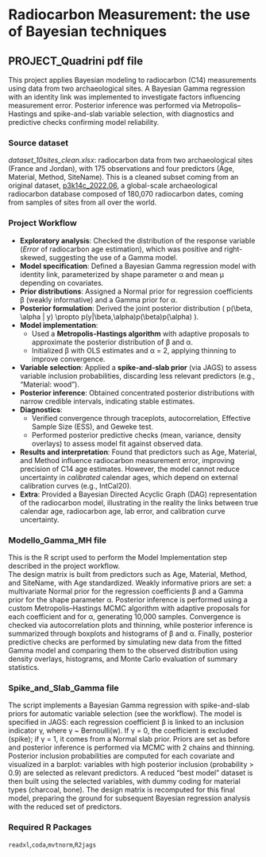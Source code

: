 # Radiocarbon Measurement: the use of Bayesian techniques 

## PROJECT_Quadrini pdf file
This project applies Bayesian modeling to radiocarbon (C14) measurements using data from two archaeological sites. A Bayesian Gamma regression with an identity link was implemented to investigate factors influencing measurement error. Posterior inference was performed via Metropolis–Hastings and spike-and-slab variable selection, with diagnostics and predictive checks confirming model reliability.

### Source dataset
*dataset_10sites_clean.xlsx*: radiocarbon data from two archaeological sites (France and Jordan), with 175 observations and four predictors (Age, Material, Method, SiteName). This is a cleaned subset coming from an original dataset, [p3k14c_2022.06](https://www.p3k14c.org/download/), a global-scale archaeological radiocarbon database composed of 180,070 radiocarbon dates, coming from samples of sites from all over the world.

### Project Workflow  
- **Exploratory analysis**: Checked the distribution of the response variable (*Error* of radiocarbon age estimation), which was positive and right-skewed, suggesting the use of a Gamma model.  
- **Model specification**: Defined a Bayesian Gamma regression model with identity link, parameterized by shape parameter α and mean µ depending on covariates.  
- **Prior distributions**: Assigned a Normal prior for regression coefficients β (weakly informative) and a Gamma prior for α.  
- **Posterior formulation**: Derived the joint posterior distribution \( p(\beta, \alpha | y) \propto p(y|\beta,\alpha)p(\beta)p(\alpha) \).  
- **Model implementation**:  
  - Used a **Metropolis-Hastings algorithm** with adaptive proposals to approximate the posterior distribution of β and α.  
  - Initialized β with OLS estimates and α = 2, applying thinning to improve convergence.  
- **Variable selection**: Applied a **spike-and-slab prior** (via JAGS) to assess variable inclusion probabilities, discarding less relevant predictors (e.g., “Material: wood”).  
- **Posterior inference**: Obtained concentrated posterior distributions with narrow credible intervals, indicating stable estimates.  
- **Diagnostics**:  
  - Verified convergence through traceplots, autocorrelation, Effective Sample Size (ESS), and Geweke test.  
  - Performed posterior predictive checks (mean, variance, density overlays) to assess model fit against observed data.  
- **Results and interpretation**: Found that predictors such as Age, Material, and Method influence radiocarbon measurement error, improving precision of C14 age estimates. However, the model cannot reduce uncertainty in *calibrated* calendar ages, which depend on external calibration curves (e.g., IntCal20).  
- **Extra**: Provided a Bayesian Directed Acyclic Graph (DAG) representation of the radiocarbon model, illustrating in the reality the links between true calendar age, radiocarbon age, lab error, and calibration curve uncertainty.


### Modello_Gamma_MH file
This is the R script used to perform the Model Implementation step described in the project workflow.  
The design matrix is built from predictors such as Age, Material, Method, and SiteName, with Age standardized. Weakly informative priors are set: a multivariate Normal prior for the regression coefficients β and a Gamma prior for the shape parameter α. Posterior inference is performed using a custom Metropolis–Hastings MCMC algorithm with adaptive proposals for each coefficient and for α, generating 10,000 samples. Convergence is checked via autocorrelation plots and thinning, while posterior inference is summarized through boxplots and histograms of β and α. Finally, posterior predictive checks are performed by simulating new data from the fitted Gamma model and comparing them to the observed distribution using density overlays, histograms, and Monte Carlo evaluation of summary statistics.

### Spike_and_Slab_Gamma file 
The script implements a Bayesian Gamma regression with spike-and-slab priors for automatic variable selection (see the workflow). 
The model is specified in JAGS: each regression coefficient β is linked to an inclusion indicator γ, where γ ~ Bernoulli(w). If γ = 0, the coefficient is excluded (spike); if γ = 1, it comes from a Normal slab prior. Priors are set as before and posterior inference is performed via MCMC with 2 chains and thinning. Posterior inclusion probabilities are computed for each covariate and visualized in a barplot: variables with high posterior inclusion (probability > 0.9) are selected as relevant predictors. A reduced “best model” dataset is then built using the selected variables, with dummy coding for material types (charcoal, bone). The design matrix is recomputed for this final model, preparing the ground for subsequent Bayesian regression analysis with the reduced set of predictors.

### Required R Packages  
`readxl`,`coda`,`mvtnorm`,`R2jags` 


